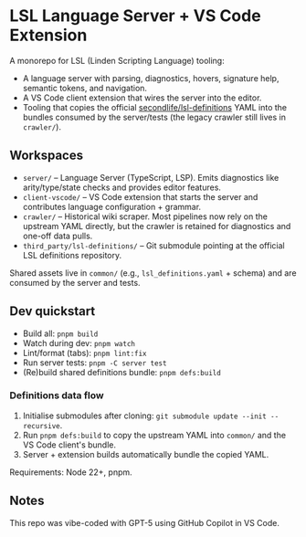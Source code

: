 # LSL Language Server + VS Code Extension

A monorepo for LSL (Linden Scripting Language) tooling:
- A language server with parsing, diagnostics, hovers, signature help, semantic tokens, and navigation.
- A VS Code client extension that wires the server into the editor.
- Tooling that copies the official [secondlife/lsl-definitions](https://github.com/secondlife/lsl-definitions) YAML into the bundles consumed by the server/tests (the legacy crawler still lives in `crawler/`).

## Workspaces
- `server/` – Language Server (TypeScript, LSP). Emits diagnostics like arity/type/state checks and provides editor features.
- `client-vscode/` – VS Code extension that starts the server and contributes language configuration + grammar.
- `crawler/` – Historical wiki scraper. Most pipelines now rely on the upstream YAML directly, but the crawler is retained for diagnostics and one-off data pulls.
- `third_party/lsl-definitions/` – Git submodule pointing at the official LSL definitions repository.

Shared assets live in `common/` (e.g., `lsl_definitions.yaml` + schema) and are consumed by the server and tests.

## Dev quickstart
- Build all: `pnpm build`
- Watch during dev: `pnpm watch`
- Lint/format (tabs): `pnpm lint:fix`
- Run server tests: `pnpm -C server test`
- (Re)build shared definitions bundle: `pnpm defs:build`

### Definitions data flow

1. Initialise submodules after cloning: `git submodule update --init --recursive`.
2. Run `pnpm defs:build` to copy the upstream YAML into `common/` and the VS Code client's bundle.
3. Server + extension builds automatically bundle the copied YAML.

Requirements: Node 22+, pnpm.

## Notes
This repo was vibe-coded with GPT-5 using GitHub Copilot in VS Code.
